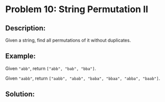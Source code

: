 # Problem 10: String Permutation II

## Description:

Given a string, find all permutations of it without duplicates.

## Example:

Given `"abb"`, return `["abb", "bab", "bba"]`.

Given `"aabb"`, return `["aabb", "abab", "baba", "bbaa", "abba", "baab"]`.  


## Solution:

```python

```



